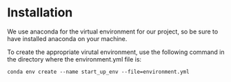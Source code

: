 # Installation

We use anaconda for the virtual environment for our project, so be sure to have installed anaconda on your machine. 

To create the appropriate virutal environment, use the following command in the directory where the environment.yml file is:

```
conda env create --name start_up_env --file=environment.yml
```


